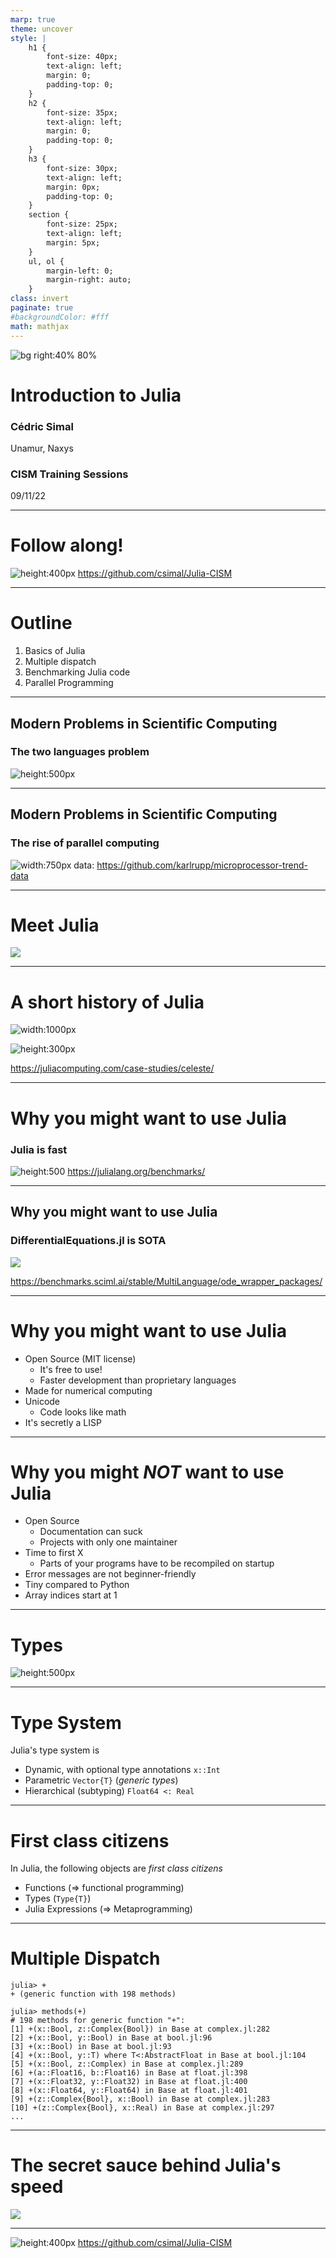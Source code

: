 ```yaml
---
marp: true
theme: uncover
style: |
    h1 {
        font-size: 40px;
        text-align: left;
        margin: 0;
        padding-top: 0;
    }
    h2 {
        font-size: 35px;
        text-align: left;
        margin: 0;
        padding-top: 0;
    }
    h3 {
        font-size: 30px;
        text-align: left;
        margin: 0px;
        padding-top: 0;
    }
    section {
        font-size: 25px;
        text-align: left;
        margin: 5px;
    }
    ul, ol {
        margin-left: 0;
        margin-right: auto;
    }
class: invert
paginate: true
#backgroundColor: #fff
math: mathjax
---
```

<!-- _paginate: false -->
![bg right:40% 80%](images/julia-dots.svg)
# Introduction to Julia
### Cédric Simal
Unamur, Naxys

### CISM Training Sessions
09/11/22

---
<style scoped>
    section {
        text-align: center;
    }
</style>
# Follow along!
![height:400px](images/index.gif)
https://github.com/csimal/Julia-CISM

---
<style scoped>
    section {
        text-align: center;
        font-size: 30px;
    }
</style>
# Outline

1. Basics of Julia
2. Multiple dispatch
3. Benchmarking Julia code
4. Parallel Programming

---
<style scoped>
    section {
        text-align: center;
        font-size: 30px;
    }
</style>
## Modern Problems in Scientific Computing
### The two languages problem
![height:500px](images/two-languages-problem.png)

---
<style scoped>
    section {
        text-align: center;
        font-size: 30px;
    }
</style>
## Modern Problems in Scientific Computing
### The rise of parallel computing
![width:750px](images/cpus-languages.png)
data: https://github.com/karlrupp/microprocessor-trend-data

---
<style scoped>
    section {
        text-align: center;
    }
</style>
# Meet Julia
![](images/juliapaper.png)

---
<style scoped>
    section {
        text-align: center;
    }
</style>
# A short history of Julia
![width:1000px](images/timeline.png)

![height:300px](images/petaflop.png)

https://juliacomputing.com/case-studies/celeste/

---
<style scoped>
    section {
        text-align: center;
        font-size: 30;
    }
</style>
# Why you might want to use Julia
### Julia is fast

![height:500](images/benchmarks_dark.svg)
https://julialang.org/benchmarks/


---
<style scoped>
    section {
        text-align: center;
    }
</style>
## Why you might want to use Julia
### DifferentialEquations.jl is SOTA

![](https://benchmarks.sciml.ai/stable/MultiLanguage/figures/wrapper_packages_4_1.png)

https://benchmarks.sciml.ai/stable/MultiLanguage/ode_wrapper_packages/

---
# Why you might want to use Julia
<style scoped>
    section {
        text-align: center;
        font-size: 30px;
        margin: 30;
    }
</style>

- Open Source (MIT license)
    * It's free to use!
    * Faster development than proprietary languages
- Made for numerical computing
- Unicode
    * Code looks like math
- It's secretly a LISP

---
<style scoped>
    section {
        text-align: center;
        font-size: 30px;
        margin: 30;
    }
</style>
# Why you might *NOT* want to use Julia

- Open Source
    * Documentation can suck
    * Projects with only one maintainer
- Time to first X
    * Parts of your programs have to be recompiled on startup
- Error messages are not beginner-friendly
- Tiny compared to Python
- Array indices start at 1
---
<style scoped>
    section {
        text-align: center;
    }
</style>
# Types
![height:500px](images/type-tree-annotated.png)

---
# Type System

Julia's type system is
* Dynamic, with optional type annotations `x::Int`
* Parametric `Vector{T}` (*generic types*)
* Hierarchical (subtyping) `Float64 <: Real`

---
# First class citizens

In Julia, the following objects are *first class citizens*
- Functions ($\Rightarrow$ functional programming)
- Types (`Type{T}`)
- Julia Expressions ($\Rightarrow$ Metaprogramming)

---
# Multiple Dispatch
```julia-repl
julia> +
+ (generic function with 198 methods)

julia> methods(+)
# 198 methods for generic function "+":
[1] +(x::Bool, z::Complex{Bool}) in Base at complex.jl:282
[2] +(x::Bool, y::Bool) in Base at bool.jl:96
[3] +(x::Bool) in Base at bool.jl:93
[4] +(x::Bool, y::T) where T<:AbstractFloat in Base at bool.jl:104
[5] +(x::Bool, z::Complex) in Base at complex.jl:289
[6] +(a::Float16, b::Float16) in Base at float.jl:398
[7] +(x::Float32, y::Float32) in Base at float.jl:400
[8] +(x::Float64, y::Float64) in Base at float.jl:401
[9] +(z::Complex{Bool}, x::Bool) in Base at complex.jl:283
[10] +(z::Complex{Bool}, x::Real) in Base at complex.jl:297
...
```
---
<style scoped>
    section {
        text-align: center;
    }
</style>
# The secret sauce behind Julia's speed
![](images/secret-sauce.svg)

---
<style scoped>
    section {
        text-align: center;
    }
</style>
![height:400px](images/index.gif)
https://github.com/csimal/Julia-CISM

